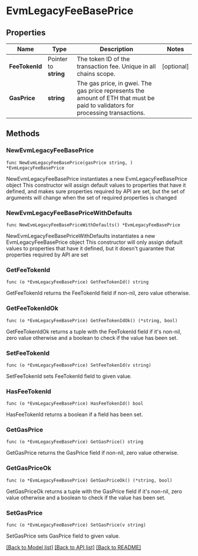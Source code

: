 # EvmLegacyFeeBasePrice

## Properties

Name | Type | Description | Notes
------------ | ------------- | ------------- | -------------
**FeeTokenId** | Pointer to **string** | The token ID of the transaction fee. Unique in all chains scope. | [optional] 
**GasPrice** | **string** | The gas price, in gwei. The gas price represents the amount of ETH that must be paid to validators for processing transactions. | 

## Methods

### NewEvmLegacyFeeBasePrice

`func NewEvmLegacyFeeBasePrice(gasPrice string, ) *EvmLegacyFeeBasePrice`

NewEvmLegacyFeeBasePrice instantiates a new EvmLegacyFeeBasePrice object
This constructor will assign default values to properties that have it defined,
and makes sure properties required by API are set, but the set of arguments
will change when the set of required properties is changed

### NewEvmLegacyFeeBasePriceWithDefaults

`func NewEvmLegacyFeeBasePriceWithDefaults() *EvmLegacyFeeBasePrice`

NewEvmLegacyFeeBasePriceWithDefaults instantiates a new EvmLegacyFeeBasePrice object
This constructor will only assign default values to properties that have it defined,
but it doesn't guarantee that properties required by API are set

### GetFeeTokenId

`func (o *EvmLegacyFeeBasePrice) GetFeeTokenId() string`

GetFeeTokenId returns the FeeTokenId field if non-nil, zero value otherwise.

### GetFeeTokenIdOk

`func (o *EvmLegacyFeeBasePrice) GetFeeTokenIdOk() (*string, bool)`

GetFeeTokenIdOk returns a tuple with the FeeTokenId field if it's non-nil, zero value otherwise
and a boolean to check if the value has been set.

### SetFeeTokenId

`func (o *EvmLegacyFeeBasePrice) SetFeeTokenId(v string)`

SetFeeTokenId sets FeeTokenId field to given value.

### HasFeeTokenId

`func (o *EvmLegacyFeeBasePrice) HasFeeTokenId() bool`

HasFeeTokenId returns a boolean if a field has been set.

### GetGasPrice

`func (o *EvmLegacyFeeBasePrice) GetGasPrice() string`

GetGasPrice returns the GasPrice field if non-nil, zero value otherwise.

### GetGasPriceOk

`func (o *EvmLegacyFeeBasePrice) GetGasPriceOk() (*string, bool)`

GetGasPriceOk returns a tuple with the GasPrice field if it's non-nil, zero value otherwise
and a boolean to check if the value has been set.

### SetGasPrice

`func (o *EvmLegacyFeeBasePrice) SetGasPrice(v string)`

SetGasPrice sets GasPrice field to given value.



[[Back to Model list]](../README.md#documentation-for-models) [[Back to API list]](../README.md#documentation-for-api-endpoints) [[Back to README]](../README.md)


